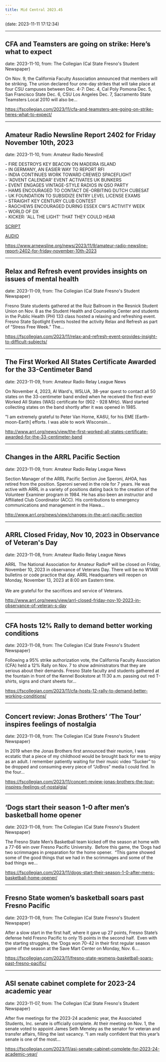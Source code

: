 ```yaml
---
title: Mid Central 2023.45
---
```


(date: 2023-11-11 17:12:34)

---

## CFA and Teamsters are going on strike: Here’s what to expect

date: 2023-11-10, from: The Collegian (Cal State Fresno's Student Newspaper)

On Nov. 9, the California Faculty Association announced that members will be striking. The union declared four one-day strikes that will take place at four CSU campuses between Dec. 4-7: Dec. 4, Cal Poly Pomona Dec. 5, San Francisco State Dec. 6, CSU Los Angeles Dec. 7, Sacramento State Teamsters Local 2010 will also be... 

<https://fscollegian.com/2023/11/cfa-and-teamsters-are-going-on-strike-heres-what-to-expect/>

---

## Amateur Radio Newsline Report 2402 for Friday November 10th, 2023

date: 2023-11-10, from: Amateur Radio NewslinE

<p class=""> - FIRE DESTROYS KEY BEACON ON MADEIRA ISLAND<br> - IN GERMANY, AN EASIER WAY TO REPORT RFI<br> - INDIA CONTINUES WORK TOWARD CREWED SPACEFLIGHT<br> - 'ADVENT CALENDAR' EVENT ACTIVATES UK BUNKERS<br> - EVENT ENGAGES VINTAGE-STYLE RADIOS IN QSO PARTY<br> - HAMS ENCOURAGED TO CONTACT DE-ORBITING DUTCH CUBESAT<br> - UK FOUNDATION TO SUBSIDIZE ENTRY LEVEL LICENSE EXAMS<br> - STRAIGHT KEY CENTURY CLUB CONTEST<br> - RAGCHEWS ENCOURAGED DURING ESSEX CW'S ACTIVITY WEEK<br> - WORLD OF DX<br> - KICKER: 'ALL THE LIGHT' THAT THEY COULD HEAR</p><p class=""><a href="https://www.arnewsline.org/s/nsln2402.txt">SCRIPT</a></p><p class=""><a href="https://www.arnewsline.org/s/Report2402.mp3">AUDIO</a></p> 

<https://www.arnewsline.org/news/2023/11/9/amateur-radio-newsline-report-2402-for-friday-november-10th-2023>

---

## Relax and Refresh event provides insights on issues of mental health

date: 2023-11-09, from: The Collegian (Cal State Fresno's Student Newspaper)

Fresno State students gathered at the Ruiz Ballroom in the Resnick Student Union on Nov. 8 as the Student Health and Counseling Center and students in the Public Health (PH) 133 class hosted a relaxing and refreshing event. Fresno State Spotlight Events hosted the activity Relax and Refresh as part of “Stress Free Week.” The... 

<https://fscollegian.com/2023/11/relax-and-refresh-event-provides-insight-to-difficult-subjects/>

---

## The First Worked All States Certificate Awarded for the 33-Centimeter Band

date: 2023-11-09, from: Amateur Radio Relay League News

<p>On November 4, 2023, Al Ward's, W5LUA, 38-year quest to contact all 50 states on the 33-centimeter band ended when he received the first-ever Worked All States (WAS) certificate for (902 - 928 MHz). Ward started collecting states on the band shortly after it was opened in 1985.</p><p>"I am extremely grateful to Peter Van Horne, KA6U, for his EME [Earth-moon-Earth] efforts. I was able to work Wisconsin...</p> 

<http://www.arrl.org/news/view/the-first-worked-all-states-certificate-awarded-for-the-33-centimeter-band>

---

## Changes in the ARRL Pacific Section

date: 2023-11-09, from: Amateur Radio Relay League News

<p><span>Section Manager of the ARRL Pacific Section Joe Speroni, AH0A, has retired from the position. Speroni served in the role for 7 years. He was active with ARRL in a variety of positions dating back to the creation of the Volunteer Examiner program in 1984. He has also been an instructor and Affiliated Club Coordinator (ACC). His contributions to emergency communications and management in the Hawa...</span></p> 

<http://www.arrl.org/news/view/changes-in-the-arrl-pacific-section>

---

## ARRL Closed Friday, Nov 10, 2023 in Observance of Veteran's Day

date: 2023-11-08, from: Amateur Radio Relay League News

<p>ARRL  The National Association for Amateur Radio® will be closed on Friday, November 10, 2023 in observance of Veterans Day. There will be no W1AW bulletins or code practice that day. ARRL Headquarters will reopen on Monday, November 13, 2023 at 8:00 am Eastern time. <br /><br />We are grateful for the sacrifices and service of Veterans. </p> 

<http://www.arrl.org/news/view/arrl-closed-friday-nov-10-2023-in-observance-of-veteran-s-day>

---

## CFA hosts 12% Rally to demand better working conditions

date: 2023-11-08, from: The Collegian (Cal State Fresno's Student Newspaper)

Following a 95% strike authorization vote, the California Faculty Association (CFA) held a 12% Rally on Nov. 7 to show administrators that they are serious about their demands. Fresno State faculty and students gathered at the fountain in front of the Kennel Bookstore at 11:30 a.m. passing out red T-shirts, signs and chant sheets for... 

<https://fscollegian.com/2023/11/cfa-hosts-12-rally-to-demand-better-working-conditions/>

---

## Concert review: Jonas Brothers’ ‘The Tour’ inspires feelings of nostalgia

date: 2023-11-08, from: The Collegian (Cal State Fresno's Student Newspaper)

In 2019 when the Jonas Brothers first announced their reunion, I was ecstatic that a piece of my childhood would be brought back for me to enjoy as an adult. I remember patiently waiting for their music video “Sucker” to be dropped and consuming every piece of “JoBros” media I could find. In the four... 

<https://fscollegian.com/2023/11/concert-review-jonas-brothers-the-tour-inspires-feelings-of-nostalgia/>

---

## ‘Dogs start their season 1-0 after men’s basketball home opener

date: 2023-11-08, from: The Collegian (Cal State Fresno's Student Newspaper)

The Fresno State Men&#8217;s Basketball team kicked off the season at home with a 77-66 win over Fresno Pacific University.  Before this game, the ‘Dogs had two scrimmages in preparation for the home opener.  “This game showed some of the good things that we had in the scrimmages and some of the bad things we... 

<https://fscollegian.com/2023/11/dogs-start-their-season-1-0-after-mens-basketball-home-opener/>

---

## Fresno State women’s basketball soars past Fresno Pacific

date: 2023-11-08, from: The Collegian (Cal State Fresno's Student Newspaper)

After a slow start in the first half, where it gave up 27 points, Fresno State’s defense held Fresno Pacific to only 15 points in the second half.  Even with the starting struggles, the ‘Dogs won 70-42 in their first regular season game of the season at the Save Mart Center on Monday, Nov. 6.... 

<https://fscollegian.com/2023/11/fresno-state-womens-basketball-soars-past-fresno-pacific/>

---

## ASI senate cabinet complete for 2023-24 academic year

date: 2023-11-07, from: The Collegian (Cal State Fresno's Student Newspaper)

After five meetings for the 2023-24 academic year, the Associated Students, Inc. senate is officially complete. At their meeting on Nov. 1, the senate voted to appoint James Seth Meneley as the senator for veteran and transfer affairs, filling the last vacancy. “I am really confident that this year’s senate is one of the most... 

<https://fscollegian.com/2023/11/asi-senate-cabinet-complete-for-2023-24-academic-year/>

